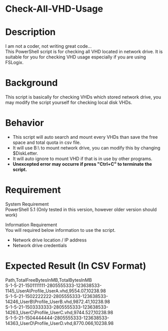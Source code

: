 # Check-All-VHD-Usage
# Description
I am not a coder, not writing great code...<br>
This PowerShell script is for checking all VHD located in network drive. It is suitable for you for checking VHD usage especially if you are using FSLogix.

# Background
This script is basically for checking VHDs which stored network drive, you may modify the script yourself for checking local disk VHDs.

# Behavior
  - This script will auto search and mount every VHDs than save the free space and total quota in csv file.
  - It will use B:\ to mount network drive, you can modify this by changing $DiskLetter.
  - It will auto ignore to mount VHD if that is in use by other programs.
  - **Unexcepted error may occurre if press "Ctrl+C" to terminate the script.**

# Requirement
System Requirement<br>
PowerShell 5.1 (Only tested in this version, however older version should work)

Information Requirement<br>
You will required below information to use the script.
  - Network drive location / IP address
  - Network drive credentials

# Expected Result (In CSV Format)
Path,TotalFreeBytesInMB,TotalBytesInMB<br>
S-1-5-21-1501111111-2805555333-123638533-1145_UserA\Profile_UserA.vhd,9554.07,10238.98<br>
S-1-5-21-1502222222-2805555333-123638533-14246_UserB\Profile_UserB.vhd,9872.41,10238.98<br>
S-1-5-21-1503333333-2805555333-123638533-14263_UserC\Profile_UserC.vhd,9744.527,10238.98<br>
S-1-5-21-1504444444-2805555333-123638533-14363_UserD\Profile_UserD.vhd,8770.066,10238.98<br>
